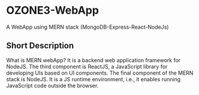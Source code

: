 # OZONE3-WebApp
A WebApp using MERN stack (MongoDB-Express-React-NodeJs)

Short Description
-----------------
What is MERN webApp?
It is a backend web application framework for NodeJS. The third component is ReactJS, a JavaScript library for developing UIs based on UI components. The final component of the MERN stack is NodeJS. It is a JS runtime environment, i.e., it enables running JavaScript code outside the browser.

